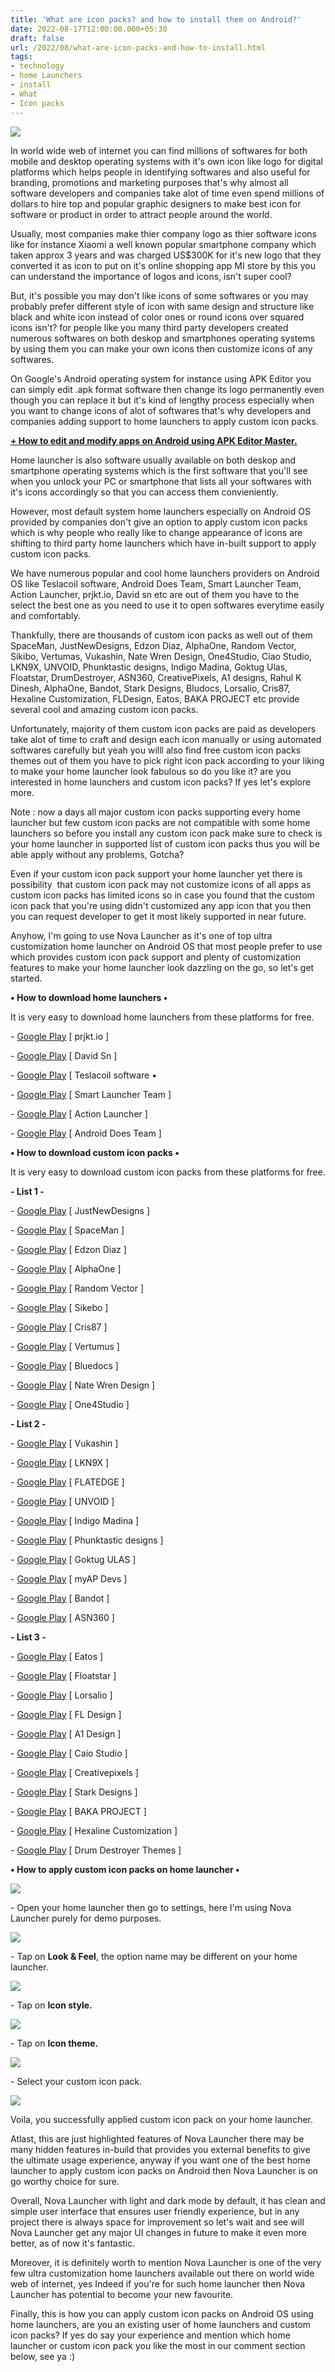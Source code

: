 ```yaml
---
title: 'What are icon packs? and how to install them on Android?'
date: 2022-08-17T12:00:00.000+05:30
draft: false
url: /2022/08/what-are-icon-packs-and-how-to-install.html
tags: 
- technology
- home Launchers
- install
- What
- Icon packs
---
```


 [![](https://lh3.googleusercontent.com/-pdYlX9gtLXU/Yv07jFdSNvI/AAAAAAAANJs/XmPHXcylQuo3oZZnncsfg8WbWwoRy6SyQCNcBGAsYHQ/s1600/1660763016092228-0.png)](https://lh3.googleusercontent.com/-pdYlX9gtLXU/Yv07jFdSNvI/AAAAAAAANJs/XmPHXcylQuo3oZZnncsfg8WbWwoRy6SyQCNcBGAsYHQ/s1600/1660763016092228-0.png) 

  

  

In world wide web of internet you can find millions of softwares for both mobile and desktop operating systems with it's own icon like logo for digital platforms which helps people in identifying softwares and also useful for branding, promotions and marketing purposes that's why almost all software developers and companies take alot of time even spend millions of dollars to hire top and popular graphic designers to make best icon for software or product in order to attract people around the world.

  

Usually, most companies make thier company logo as thier software icons like for instance Xiaomi a well known popular smartphone company which taken approx 3 years and was charged US$300K for it's new logo that they converted it as icon to put on it's online shopping app MI store by this you can understand the importance of logos and icons, isn't super cool?

  

But, it's possible you may don't like icons of some softwares or you may probably prefer different style of icon with same design and structure like black and white icon instead of color ones or round icons over squared icons isn't? for people like you many third party developers created numerous softwares on both deskop and smartphones operating systems by using them you can make your own icons then customize icons of any softwares.

  

On Google's Android operating system for instance using APK Editor you can simply edit .apk format software then change its logo permanently even though you can replace it but it's kind of lengthy process especially when you want to change icons of alot of softwares that's why developers and companies adding support to home launchers to apply custom icon packs.

  

**[\+ How to edit and modify apps on Android using APK Editor Master.](https://www.techtracker.in/2022/07/how-to-edit-and-modify-apps-on-android.html)**

  

Home launcher is also software usually available on both deskop and smartphone operating systems which is the first software that you'll see when you unlock your PC or smartphone that lists all your softwares with it's icons accordingly so that you can access them convieniently.

  

However, most default system home launchers especially on Android OS provided by companies don't give an option to apply custom icon packs which is why people who really like to change appearance of icons are shifting to third party home launchers which have in-built support to apply custom icon packs.

  

We have numerous popular and cool home launchers providers on Android OS like Teslacoil software, Android Does Team, Smart Launcher Team, Action Launcher, prjkt.io, David sn etc are out of them you have to the select the best one as you need to use it to open softwares everytime easily and comfortably.

  

Thankfully, there are thousands of custom icon packs as well out of them SpaceMan, JustNewDesigns, Edzon Diaz, AlphaOne, Random Vector, Sikibo, Vertumas, Vukashin, Nate Wren Design, One4Studio, Ciao Studio, LKN9X, UNVOID, Phunktastic designs, Indigo Madina, Goktug Ulas, Floatstar, DrumDestroyer, ASN360, CreativePixels, A1 designs, Rahul K Dinesh, AlphaOne, Bandot, Stark Designs, Bludocs, Lorsalio, Cris87, Hexaline Customization, FLDesign, Eatos, BAKA PROJECT etc provide several cool and amazing custom icon packs.

  

Unfortunately, majority of them custom icon packs are paid as developers take alot of time to craft and design each icon manually or using automated softwares carefully but yeah you willl also find free custom icon packs themes out of them you have to pick right icon pack according to your liking to make your home launcher look fabulous so do you like it? are you interested in home launchers and custom icon packs? If yes let's explore more.

  

Note : now a days all major custom icon packs supporting every home launcher but few custom icon packs are not compatible with some home launchers so before you install any custom icon pack make sure to check is your home launcher in supported list of custom icon packs thus you will be able apply without any problems, Gotcha?  

  

Even if your custom icon pack support your home launcher yet there is possibility  that custom icon pack may not customize icons of all apps as custom icon packs has limited icons so in case you found that the custom icon pack that you're using didn't customized any app icon that you then you can request developer to get it most likely supported in near future.

  

Anyhow, I'm going to use Nova Launcher as it's one of top ultra customization home launcher on Android OS that most people prefer to use which provides custom icon pack support and plenty of customization features to make your home launcher look dazzling on the go, so let's get started.

  

**• How to download home launchers •**

It is very easy to download home launchers from these platforms for free.

  

\- [Google Play](https://play.google.com/store/apps/dev?id=5817124511140113980) \[ prjkt.io \]

\- [Google Play](https://play.google.com/store/apps/dev?id=8230778477483436132) \[ David Sn \]

\- [Google Play](https://play.google.com/store/apps/developer?id=TeslaCoil+Software&hl=en_US&gl=US) \[ Teslacoil software •

\- [Google Play](https://play.google.com/store/apps/developer?id=Smart+Launcher+Team) \[ Smart Launcher Team \]

\- [Google Play](https://play.google.com/store/apps/dev?id=8999869250127226879) \[ Action Launcher \]

\- [Google Play](https://play.google.com/store/apps/developer?id=Android+Does+Team&hl=en_US&gl=US) \[ Android Does Team \]

**• How to download custom icon packs •**

It is very easy to download custom icon packs from these platforms for free.

  

**\- List 1 -**

  

\- [Google Play](https://play.google.com/store/apps/dev?id=6871333323804023406) \[ JustNewDesigns \]

\- [Google Play](https://play.google.com/store/apps/dev?id=7996423184792507522) \[ SpaceMan \]  

\- [Google Play](https://play.google.com/store/apps/dev?id=5159081355402123283) \[ Edzon Diaz \]

\- [Google Play](https://play.google.com/store/apps/dev?id=8129071812558153433) \[ AlphaOne \]

\- [Google Play](https://play.google.com/store/apps/details?id=uk.co.randomvector.outline) \[ Random Vector \]

\- [Google Play](https://play.google.com/store/apps/dev?id=4817377413550405113) \[ Sikebo \]

\- [Google Play](https://play.google.com/store/apps/dev?id=4952413072724821519) \[ Cris87 \]

\- [Google Play](https://play.google.com/store/apps/dev?id=6023146352802277115) \[ Vertumus \]

\- [Google Play](https://play.google.com/store/apps/details?id=bludocs.iconpack.poppin) \[ Bluedocs \]

\- [Google Play](https://play.google.com/store/apps/dev?id=6399517168361664751) \[ Nate Wren Design \]

\- [Google Play](https://play.google.com/store/apps/dev?id=7550572979310204381) \[ One4Studio \]

  

**\- List 2 -**

  

\- [Google Play](https://play.google.com/store/apps/dev?id=6941105890231522296) \[ Vukashin \]

\- [Google Play](https://play.google.com/store/apps/dev?id=6814879947646523419) \[ LKN9X \]

\- [Google Play](https://play.google.com/store/apps/dev?id=6035744498966315010) \[ FLATEDGE \]

\- [Google Play](https://play.google.com/store/apps/dev?id=4899229968192994879) \[ UNVOID \]

\- [Google Play](https://play.google.com/store/apps/dev?id=6570707982773161647) \[ Indigo Madina \]

\- [Google Play](https://play.google.com/store/apps/developer?id=PhunktasticDesigns&hl=en&gl=US) \[ Phunktastic designs \]

\- [Google Play](https://play.google.com/store/apps/dev?id=4812809828937609171) \[ Goktug ULAS \]

\- [Google Play](https://play.google.com/store/apps/dev?id=7714575631540799503) \[ myAP Devs \]

\- [Google Play](https://play.google.com/store/apps/dev?id=6503059503556615482) \[ Bandot \]

\- [Google Play](https://play.google.com/store/apps/dev?id=7832866452977864683) \[ ASN360 \]

  

**\- List 3 -**

  

\- [Google Play](https://play.google.com/store/apps/dev?id=5970131966094038998)[](https://play.google.com/store/apps/dev?id=5970131966094038998) \[ Eatos \]

\- [Google Play](https://play.google.com/store/apps/dev?id=6558247216676845129) \[ Floatstar \]

\- [Google Play](https://play.google.com/store/apps/developer?id=Lorsalio&hl=en_US&gl=US) \[ Lorsalio \]

\- [Google Play](https://play.google.com/store/apps/dev?id=8948310341520683798) \[ FL Design \]

\- [Google Play](https://play.google.com/store/apps/dev?id=8878636829882194092) \[ A1 Design \]

\- [Google Play](https://play.google.com/store/apps/dev?id=6769260565605221068) \[ Caio Studio \]

\- [Google Play](https://play.google.com/store/apps/dev?id=4618779002446575456) \[ Creativepixels \]

\- [Google Play](https://play.google.com/store/apps/dev?id=6714123194300223411) \[ Stark Designs \]

\- [Google Play](https://play.google.com/store/apps/dev?id=9192340300982871528) \[ BAKA PROJECT \]

\- [Google Play](https://play.google.com/store/apps/dev?id=5080962373699126535) \[ Hexaline Customization \]

\- [Google Play](https://play.google.com/store/apps/dev?id=4682932724915294631) \[ Drum Destroyer Themes \]

  

**• How to apply custom icon packs on home launcher •**

 **[![](https://lh3.googleusercontent.com/-YlZQxrqi0pA/Yv07iQIM0PI/AAAAAAAANJo/uXelGIoYl5cZD1_g-HlMfg1Gofk6-Ih9QCNcBGAsYHQ/s1600/1660763012453331-1.png)](https://lh3.googleusercontent.com/-YlZQxrqi0pA/Yv07iQIM0PI/AAAAAAAANJo/uXelGIoYl5cZD1_g-HlMfg1Gofk6-Ih9QCNcBGAsYHQ/s1600/1660763012453331-1.png)** 

\- Open your home launcher then go to settings, here I'm using Nova Launcher purely for demo purposes.

  

 [![](https://lh3.googleusercontent.com/-yDqyxI09mfU/Yv07he5RiPI/AAAAAAAANJk/VHFiCUHxB4EM-S7TkIRwFd3Za1GbP3XtgCNcBGAsYHQ/s1600/1660763008444216-2.png)](https://lh3.googleusercontent.com/-yDqyxI09mfU/Yv07he5RiPI/AAAAAAAANJk/VHFiCUHxB4EM-S7TkIRwFd3Za1GbP3XtgCNcBGAsYHQ/s1600/1660763008444216-2.png) 

  

\- Tap on **Look & Feel**, the option name may be different on your home launcher.

  

 [![](https://lh3.googleusercontent.com/-C1K6iZSMmOk/Yv07geeytII/AAAAAAAANJg/42b86lHirIIQWUc1Dh-OGegK3RvELxGCgCNcBGAsYHQ/s1600/1660763004615373-3.png)](https://lh3.googleusercontent.com/-C1K6iZSMmOk/Yv07geeytII/AAAAAAAANJg/42b86lHirIIQWUc1Dh-OGegK3RvELxGCgCNcBGAsYHQ/s1600/1660763004615373-3.png) 

  

\- Tap on **Icon style.**

 **[![](https://lh3.googleusercontent.com/-0y_MkZz12r0/Yv07fQePDBI/AAAAAAAANJc/6yEHOZsQu7w1-5LmMb6eQz8pyZyu2-gigCNcBGAsYHQ/s1600/1660763001412641-4.png)](https://lh3.googleusercontent.com/-0y_MkZz12r0/Yv07fQePDBI/AAAAAAAANJc/6yEHOZsQu7w1-5LmMb6eQz8pyZyu2-gigCNcBGAsYHQ/s1600/1660763001412641-4.png)** 

\- Tap on **Icon theme.**

 **[![](https://lh3.googleusercontent.com/-d31XLUbJHXI/Yv07X7SgLjI/AAAAAAAANJY/dLYaHX_k2iAMeWALpFP0LVNPvgcnjAsiwCNcBGAsYHQ/s1600/1660762971374374-5.png)](https://lh3.googleusercontent.com/-d31XLUbJHXI/Yv07X7SgLjI/AAAAAAAANJY/dLYaHX_k2iAMeWALpFP0LVNPvgcnjAsiwCNcBGAsYHQ/s1600/1660762971374374-5.png)** 

\- Select your custom icon pack.

  

 [![](https://lh3.googleusercontent.com/-2xnvBPGen7w/Yv07XAUIcZI/AAAAAAAANJU/z9siiHC8PiU27Q08ECb8RxNCqFnTSHbuwCNcBGAsYHQ/s1600/1660762967255926-6.png)](https://lh3.googleusercontent.com/-2xnvBPGen7w/Yv07XAUIcZI/AAAAAAAANJU/z9siiHC8PiU27Q08ECb8RxNCqFnTSHbuwCNcBGAsYHQ/s1600/1660762967255926-6.png) 

  

Voila, you successfully applied custom icon pack on your home launcher.

  

Atlast, this are just highlighted features of Nova Launcher there may be many hidden features in-build that provides you external benefits to give the ultimate usage experience, anyway if you want one of the best home launcher to apply custom icon packs on Android then Nova Launcher is on go worthy choice for sure.

  

Overall, Nova Launcher with light and dark mode by default, it has clean and simple user interface that ensures user friendly experience, but in any project there is always space for improvement so let's wait and see will Nova Launcher get any major UI changes in future to make it even more better, as of now it's fantastic.

  

Moreover, it is definitely worth to mention Nova Launcher is one of the very few ultra customization home launchers available out there on world wide web of internet, yes Indeed if you're for such home launcher then Nova Launcher has potential to become your new favourite.

  

Finally, this is how you can apply custom icon packs on Android OS using home launchers, are you an existing user of home launchers and custom icon packs? If yes do say your experience and mention which home launcher or custom icon pack you like the most in our comment section below, see ya :)